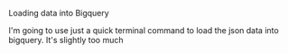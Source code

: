 Loading data into Bigquery

I'm going to use just a quick terminal command to load the json data into bigquery. It's slightly too much 